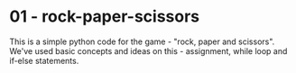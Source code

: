 # 01 - rock-paper-scissors

This is a simple python code for the game - "rock, paper and scissors".
We've used basic concepts and ideas on this - assignment, while loop and if-else statements.

